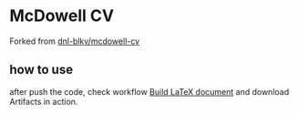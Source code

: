 # McDowell CV
Forked from [dnl-blkv/mcdowell-cv](https://github.com/dnl-blkv/mcdowell-cv)

## how to use  
after push the code, check workflow [Build LaTeX document](https://github.com/hhow09/cv/actions/workflows/build_latex.yaml) and download Artifacts in action.